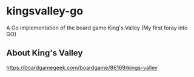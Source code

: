 # kingsvalley-go
A Go implementation of the board game King's Valley
(My first foray into GO)

## About King's Valley
https://boardgamegeek.com/boardgame/86169/kings-valley
